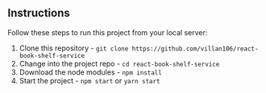 ## Instructions

Follow these steps to run this project from your local server: 

1. Clone this repository - `git clone https://github.com/villan106/react-book-shelf-service`
2. Change into the project repo - `cd react-book-shelf-service`
3. Download the node modules - `npm install`
4. Start the project - `npm start` or `yarn start`
